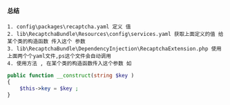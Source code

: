 #### 总结 

	1. config\packages\recaptcha.yaml 定义 值 
	2. lib\RecaptchaBundle\Resources\config\services.yaml 获取上面定义的值 给某个类的构造函数 传入这个 参数 
	3. lib\RecaptchaBundle\DependencyInjection\RecaptchaExtension.php 使用上面两个个yaml文件,ps这个文件会自动调用  
	4. 使用方法 , 在某个类的构造函数传入这个参数 如 
```php
public function __construct(string $key )
{
	$this->key = $key ;
}
```	
